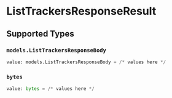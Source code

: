 # ListTrackersResponseResult


## Supported Types

### `models.ListTrackersResponseBody`

```python
value: models.ListTrackersResponseBody = /* values here */
```

### `bytes`

```python
value: bytes = /* values here */
```

